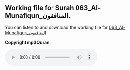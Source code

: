 
## Working file for Surah 063_Al-Munafiqun_المنافقون.

You can listen to and download the working file for [063_Al-Munafiqun_المنافقون](https://server13.mp3quran.net/husr/063.mp3)

**Copyright mp3Quran**

<audio controls src="https://server13.mp3quran.net/husr/063.mp3"></audio>

